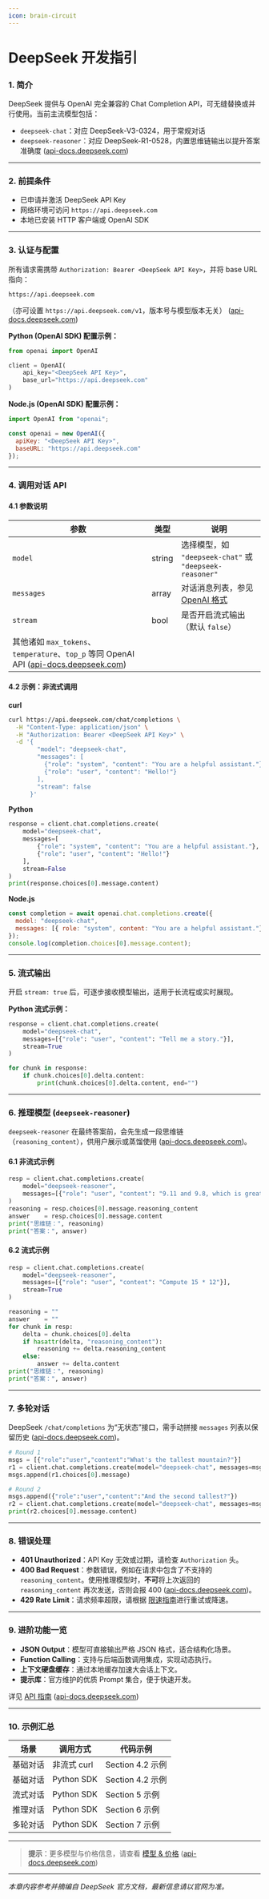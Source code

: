 ```yaml
---
icon: brain-circuit
---
```


# DeepSeek 开发指引

### 1. 简介

DeepSeek 提供与 OpenAI 完全兼容的 Chat Completion API，可无缝替换或并行使用。当前主流模型包括：

* `deepseek-chat`：对应 DeepSeek-V3-0324，用于常规对话
* `deepseek-reasoner`：对应 DeepSeek-R1-0528，内置思维链输出以提升答案准确度 ([api-docs.deepseek.com](https://api-docs.deepseek.com/zh-cn/))

***

### 2. 前提条件

* 已申请并激活 DeepSeek API Key
* 网络环境可访问 `https://api.deepseek.com`
* 本地已安装 HTTP 客户端或 OpenAI SDK

***

### 3. 认证与配置

所有请求需携带 `Authorization: Bearer <DeepSeek API Key>`，并将 base URL 指向：

```
https://api.deepseek.com
```

（亦可设置 `https://api.deepseek.com/v1`，版本号与模型版本无关） ([api-docs.deepseek.com](https://api-docs.deepseek.com/zh-cn/))

**Python (OpenAI SDK) 配置示例：**

```python
from openai import OpenAI

client = OpenAI(
    api_key="<DeepSeek API Key>",
    base_url="https://api.deepseek.com"
)
```

**Node.js (OpenAI SDK) 配置示例：**

```javascript
import OpenAI from "openai";

const openai = new OpenAI({
  apiKey: "<DeepSeek API Key>",
  baseURL: "https://api.deepseek.com"
});
```

***

### 4. 调用对话 API

#### 4.1 参数说明

| 参数                                                                                                                    | 类型     | 说明                                                  |
| --------------------------------------------------------------------------------------------------------------------- | ------ | --------------------------------------------------- |
| `model`                                                                                                               | string | 选择模型，如 `"deepseek-chat"` 或 `"deepseek-reasoner"`    |
| `messages`                                                                                                            | array  | 对话消息列表，参见 [OpenAI 格式](https://platform.openai.com/) |
| `stream`                                                                                                              | bool   | 是否开启流式输出（默认 `false`）                                |
| 其他诸如 `max_tokens`、`temperature`、`top_p` 等同 OpenAI API ([api-docs.deepseek.com](https://api-docs.deepseek.com/zh-cn/)) |        |                                                     |

#### 4.2 示例：非流式调用

**curl**

```bash
curl https://api.deepseek.com/chat/completions \
  -H "Content-Type: application/json" \
  -H "Authorization: Bearer <DeepSeek API Key>" \
  -d '{
        "model": "deepseek-chat",
        "messages": [
          {"role": "system", "content": "You are a helpful assistant."},
          {"role": "user", "content": "Hello!"}
        ],
        "stream": false
      }'
```

**Python**

```python
response = client.chat.completions.create(
    model="deepseek-chat",
    messages=[
        {"role": "system", "content": "You are a helpful assistant."},
        {"role": "user", "content": "Hello!"}
    ],
    stream=False
)
print(response.choices[0].message.content)
```

**Node.js**

```javascript
const completion = await openai.chat.completions.create({
  model: "deepseek-chat",
  messages: [{ role: "system", content: "You are a helpful assistant."}]
});
console.log(completion.choices[0].message.content);
```

***

### 5. 流式输出

开启 `stream: true` 后，可逐步接收模型输出，适用于长流程或实时展现。

**Python 流式示例：**

```python
response = client.chat.completions.create(
    model="deepseek-chat",
    messages=[{"role": "user", "content": "Tell me a story."}],
    stream=True
)

for chunk in response:
    if chunk.choices[0].delta.content:
        print(chunk.choices[0].delta.content, end="")
```

***

### 6. 推理模型 (`deepseek-reasoner`)

`deepseek-reasoner` 在最终答案前，会先生成一段思维链（`reasoning_content`），供用户展示或蒸馏使用 ([api-docs.deepseek.com](https://api-docs.deepseek.com/zh-cn/guides/reasoning_model))。

#### 6.1 非流式示例

```python
resp = client.chat.completions.create(
    model="deepseek-reasoner",
    messages=[{"role": "user", "content": "9.11 and 9.8, which is greater?"}]
)
reasoning = resp.choices[0].message.reasoning_content
answer    = resp.choices[0].message.content
print("思维链：", reasoning)
print("答案：", answer)
```

#### 6.2 流式示例

```python
resp = client.chat.completions.create(
    model="deepseek-reasoner",
    messages=[{"role": "user", "content": "Compute 15 * 12"}],
    stream=True
)

reasoning = ""
answer    = ""
for chunk in resp:
    delta = chunk.choices[0].delta
    if hasattr(delta, "reasoning_content"):
        reasoning += delta.reasoning_content
    else:
        answer += delta.content
print("思维链：", reasoning)
print("答案：", answer)
```

***

### 7. 多轮对话

DeepSeek `/chat/completions` 为“无状态”接口，需手动拼接 `messages` 列表以保留历史 ([api-docs.deepseek.com](https://api-docs.deepseek.com/zh-cn/guides/multi_round_chat))。

```python
# Round 1
msgs = [{"role":"user","content":"What's the tallest mountain?"}]
r1 = client.chat.completions.create(model="deepseek-chat", messages=msgs)
msgs.append(r1.choices[0].message)

# Round 2
msgs.append({"role":"user","content":"And the second tallest?"})
r2 = client.chat.completions.create(model="deepseek-chat", messages=msgs)
print(r2.choices[0].message.content)
```

***

### 8. 错误处理

* **401 Unauthorized**：API Key 无效或过期，请检查 `Authorization` 头。
* **400 Bad Request**：参数错误，例如在请求中包含了不支持的 `reasoning_content`。使用推理模型时，**不可**将上次返回的 `reasoning_content` 再次发送，否则会报 400 ([api-docs.deepseek.com](https://api-docs.deepseek.com/zh-cn/guides/reasoning_model))。
* **429 Rate Limit**：请求频率超限，请根据 [限速指南](https://api-docs.deepseek.com/zh-cn/quickstart#%E9%99%90%E9%80%9F)进行重试或降速。

***

### 9. 进阶功能一览

* **JSON Output**：模型可直接输出严格 JSON 格式，适合结构化场景。
* **Function Calling**：支持与后端函数调用集成，实现动态执行。
* **上下文硬盘缓存**：通过本地缓存加速大会话上下文。
* **提示库**：官方维护的优质 Prompt 集合，便于快速开发。

详见 [API 指南](https://api-docs.deepseek.com/zh-cn/guides) ([api-docs.deepseek.com](https://api-docs.deepseek.com/zh-cn/))

***

### 10. 示例汇总

| 场景   | 调用方式       | 代码示例           |
| ---- | ---------- | -------------- |
| 基础对话 | 非流式 curl   | Section 4.2 示例 |
| 基础对话 | Python SDK | Section 4.2 示例 |
| 流式对话 | Python SDK | Section 5 示例   |
| 推理对话 | Python SDK | Section 6 示例   |
| 多轮对话 | Python SDK | Section 7 示例   |

***

> **提示**：更多模型与价格信息，请查看 [模型 & 价格](https://api-docs.deepseek.com/zh-cn/quickstart#%E6%A8%A1%E5%9E%8B-%E4%BB%B7%E6%A0%BC) ([api-docs.deepseek.com](https://api-docs.deepseek.com/zh-cn/))

***

_本章内容参考并摘编自 DeepSeek 官方文档，最新信息请以官网为准。_
